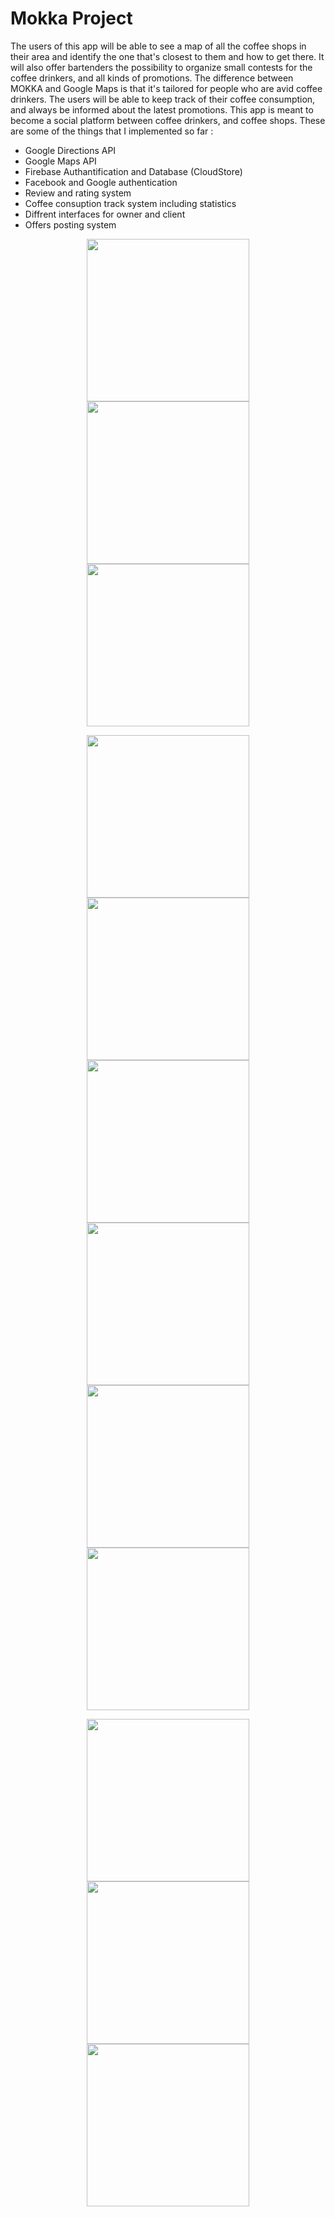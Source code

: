 # Mokka Project 

   The users of this app will be able to see a map of all the
coffee shops in their area and identify the one that's closest to them and
how to get there. It will also offer bartenders the possibility to organize
small contests for the coffee drinkers, and all kinds of promotions. The
difference between MOKKA and Google Maps is that it's tailored for people
who are avid coffee drinkers. The users will be able to keep track of their
coffee consumption, and always be informed about the latest promotions. This
app is meant to become a social platform between coffee drinkers, and 
coffee shops.
These are some of the things that I implemented so far :
 - Google Directions API
 - Google Maps API
 - Firebase Authantification and Database (CloudStore)
 - Facebook and Google authentication
 - Review and rating system
 - Coffee consuption track system including statistics
 - Diffrent interfaces for owner and client
 - Offers posting system


<p align="middle">
  <img src="https://user-images.githubusercontent.com/53866394/67204269-d534ab00-f415-11e9-96b4-b5c6b3d29c95.png" width="260" hspace="12" />
  <img src="https://user-images.githubusercontent.com/53866394/67204373-08773a00-f416-11e9-8a7c-63843c82b2d8.png" width="260" hspace="12" /> 
  <img src="https://user-images.githubusercontent.com/53866394/67204421-1c22a080-f416-11e9-9fb8-b53459aa2c22.png" width="260"  />
</p>


<p align="middle">
  <img src="https://user-images.githubusercontent.com/53866394/67204446-28a6f900-f416-11e9-8572-df466b0198ba.png" width="260" hspace="12"/>
  <img src="https://user-images.githubusercontent.com/53866394/67204475-36f51500-f416-11e9-91d7-c5f12a48d74a.png" width="260" hspace="12"/> 
  <img src="https://user-images.githubusercontent.com/53866394/67204497-43796d80-f416-11e9-9b45-8dc6450bb8f9.png" width="260 />
</p>


<p align="middle">
  <img src="https://user-images.githubusercontent.com/53866394/67204519-5429e380-f416-11e9-8094-cf6b6d13efe8.png" width="260" hspace="12"/>
  <img src="https://user-images.githubusercontent.com/53866394/67204548-673cb380-f416-11e9-8ee2-2929964c14fd.png" width="260" hspace="12"/> 
  <img src="https://user-images.githubusercontent.com/53866394/67204578-79b6ed00-f416-11e9-99c5-3330ec9448d8.png" width="260"/>
</p>


<p align="middle">
  <img src="https://user-images.githubusercontent.com/53866394/67204596-84718200-f416-11e9-8c56-6f02928528ea.png" width="260" hspace="12"/>
  <img src="https://user-images.githubusercontent.com/53866394/67204612-905d4400-f416-11e9-80fb-7b4a2efb18c0.png" width="260" hspace="12"/> 
  <img src="https://user-images.githubusercontent.com/53866394/67204627-994e1580-f416-11e9-8e4e-62d1b3a7ffea.png" width="260"/>
</p>







